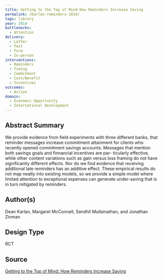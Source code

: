 ```yaml
---
title: Getting to the Top of Mind-How Reminders Increase Saving
permalink: /Karlan-reminders-2014/
tags: library 
year: 2014
bottlenecks: 
  - Attention 
delivery: 
  - Letter 
  - Text
  - Form 
  - In-person 
interventions: 
  - Reminders 
  - Timing 
  - Commitment 
  - Cost/Benefit 
  - Incentives
outcomes:  
  - Action 
domain: 
  - Economic Opportunity
  - International Development 
---
```

## Abstract Summary

We provide evidence from field experiments with three different banks, that
reminder messages increase commitment attainment for clients who recently opened commitment
savings accounts. Messages that mention both savings goals and finnancial incentives are par-
ticularly effective, while other content variations such as gain versus loss framing do not have
significantly different effects. Nor do we find evidence that receiving additional late reminders has
an additive effect. These empirical results do not map neatly into existing models, so we provide
a simple model where limited attention to exceptional expenses can generate under-saving that
is in turn mitigated by reminders.

## Author(s)

Dean Karlan, Margaret McConnell, Sendhil Mullainathan, and Jonathan Zinman

## Design Type

RCT

## Source

<a href="Getting to the Top of Mind: How Reminders Increase Saving">Getting to the Top of Mind: How Reminders Increase Saving</a>
